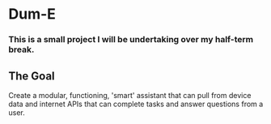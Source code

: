 # Dum-E
### This is a small project I will be undertaking over my half-term break.<br>

## The Goal
Create a modular, functioning, 'smart' assistant that can pull from device data and internet APIs that can complete tasks and answer questions from a user.
